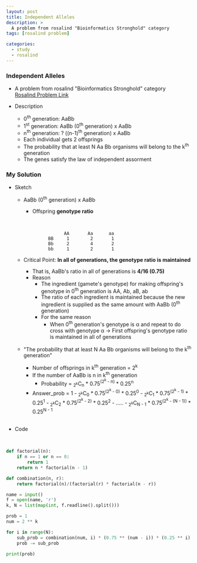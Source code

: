 ```yaml
---
layout: post
title: Independent Alleles
description: >
  A problem from rosalind "Bioinformatics Stronghold" category
tags: [rosalind problem]

categories:
  - study
  - rosalind
---
```

### Independent Alleles
* A problem from rosalind "Bioinformatics Stronghold" category<br>
[Rosalind Problem Link](https://rosalind.info/problems/lia/)

* Description
  * 0<sup>th</sup> generation: AaBb
  * 1<sup>st</sup> generation: AaBb (0<sup>th</sup> generation) x AaBb
  * n<sup>th</sup> generation: ? ((n-1)<sup>th</sup> generation) x AaBb
  * Each individual gets 2 offsprings
  * The probability that at least N Aa Bb organisms will belong to the k<sup>th</sup> generation
  * The genes satisfy the law of independent assorment

### My Solution
* Sketch
  * AaBb (0<sup>th</sup> generation) x AaBb
    * Offspring **genotype ratio**

      <br>

      ~~~
                  AA       Aa      aa
            BB     1        2       1
            Bb     2        4       2
            bb     1        2       1
      ~~~
  * Critical Point: **In all of generations, the genotype ratio is maintained**
    * That is, AaBb's ratio in all of generations is **4/16 (0.75)**
    * Reason
      * The ingredient (gamete's genotype) for making offspring's genotype in 0<sup>th</sup> generation is AA, Ab, aB, ab
      * The ratio of each ingredient is maintained because the new ingredient is supplied as the same amount with AaBb (0<sup>th</sup> generation)
      * For the same reason
        * When 0<sup>th</sup> generation's genotype is α and repeat to do cross with genotype α -> First offspring's genotype ratio is maintained in all of generations
  * "The probability that at least N Aa Bb organisms will belong to the k<sup>th</sup> generation"
    * Number of offsprings in k<sup>th</sup> generation = 2<sup>k</sup>
    * If the number of AaBb is n in k<sup>th</sup> generation
      * Probability = <sub>2<sup>k</sup></sub>C<sub>n</sub> * 0.75<sup>(2<sup>k</sup> - n)</sup> * 0.25<sup>n</sup>
    * Answer_prob = 1 - <sub>2<sup>k</sup></sub>C<sub>0</sub> * 0.75<sup>(2<sup>k</sup> - 0)</sup> * 0.25<sup>0</sup> - <sub>2<sup>k</sup></sub>C<sub>1</sub> * 0.75<sup>(2<sup>k</sup> - 1)</sup> * 0.25<sup>1</sup> - <sub>2<sup>k</sup></sub>C<sub>2</sub> * 0.75<sup>(2<sup>k</sup> - 2)</sup> * 0.25<sup>2</sup> - ..... - <sub>2<sup>k</sup></sub>C<sub>N - 1</sub> * 0.75<sup>(2<sup>k</sup> - (N - 1))</sup> * 0.25<sup>N - 1</sup>

    <br>

* Code

<br>

~~~python
def factorial(n):
    if n == 1 or n == 0:
        return 1
    return n * factorial(n - 1)

def combination(n, r):
    return factorial(n)/(factorial(r) * factorial(n - r))

name = input()
f = open(name, 'r')
k, N = list(map(int, f.readline().split()))

prob = 1
num = 2 ** k

for i in range(N):
    sub_prob = combination(num, i) * (0.75 ** (num - i)) * (0.25 ** i)
    prob -= sub_prob

print(prob)
~~~
